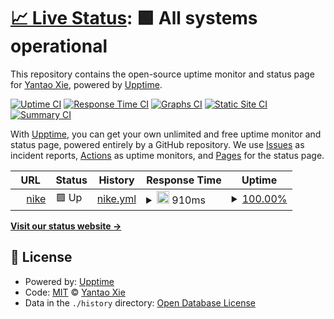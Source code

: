 # [📈 Live Status](https://upptime.nike.com/kr/ko_kr/w/xg/xb/xc/new-releases): <!--live status--> **🟩 All systems operational**

This repository contains the open-source uptime monitor and status page for [Yantao Xie](https://upptime.nike.com/kr/ko_kr/w/xg/xb/xc/new-releases), powered by [Upptime](https://github.com/upptime/upptime).

[![Uptime CI](https://github.com/cook/upptime/workflows/Uptime%20CI/badge.svg)](https://github.com/cook/upptime/actions?query=workflow%3A%22Uptime+CI%22)
[![Response Time CI](https://github.com/cook/upptime/workflows/Response%20Time%20CI/badge.svg)](https://github.com/cook/upptime/actions?query=workflow%3A%22Response+Time+CI%22)
[![Graphs CI](https://github.com/cook/upptime/workflows/Graphs%20CI/badge.svg)](https://github.com/cook/upptime/actions?query=workflow%3A%22Graphs+CI%22)
[![Static Site CI](https://github.com/cook/upptime/workflows/Static%20Site%20CI/badge.svg)](https://github.com/cook/upptime/actions?query=workflow%3A%22Static+Site+CI%22)
[![Summary CI](https://github.com/cook/upptime/workflows/Summary%20CI/badge.svg)](https://github.com/cook/upptime/actions?query=workflow%3A%22Summary+CI%22)

With [Upptime](https://upptime.js.org), you can get your own unlimited and free uptime monitor and status page, powered entirely by a GitHub repository. We use [Issues](https://github.com/cook/upptime/issues) as incident reports, [Actions](https://github.com/cook/upptime/actions) as uptime monitors, and [Pages](https://upptime.nike.com/kr/ko_kr/w/xg/xb/xc/new-releases) for the status page.

<!--start: status pages-->
<!-- This summary is generated by Upptime (https://github.com/upptime/upptime) -->
<!-- Do not edit this manually, your changes will be overwritten -->
<!-- prettier-ignore -->
| URL | Status | History | Response Time | Uptime |
| --- | ------ | ------- | ------------- | ------ |
| <img alt="" src="https://icons.duckduckgo.com/ip3/www.nike.com.ico" height="13"> [nike](https://www.nike.com/kr/ko_kr/w/xg/xb/xc/new-releases) | 🟩 Up | [nike.yml](https://github.com/vvsdw13522/upptiome/commits/HEAD/history/nike.yml) | <details><summary><img alt="Response time graph" src="./graphs/nike/response-time-week.png" height="20"> 910ms</summary><br><a href="https://upptime.nike.com/kr/ko_kr/w/xg/xb/xc/new-releases/history/nike"><img alt="Response time 1595" src="https://img.shields.io/endpoint?url=https%3A%2F%2Fraw.githubusercontent.com%2Fvvsdw13522%2Fupptiome%2FHEAD%2Fapi%2Fnike%2Fresponse-time.json"></a><br><a href="https://upptime.nike.com/kr/ko_kr/w/xg/xb/xc/new-releases/history/nike"><img alt="24-hour response time 1134" src="https://img.shields.io/endpoint?url=https%3A%2F%2Fraw.githubusercontent.com%2Fvvsdw13522%2Fupptiome%2FHEAD%2Fapi%2Fnike%2Fresponse-time-day.json"></a><br><a href="https://upptime.nike.com/kr/ko_kr/w/xg/xb/xc/new-releases/history/nike"><img alt="7-day response time 910" src="https://img.shields.io/endpoint?url=https%3A%2F%2Fraw.githubusercontent.com%2Fvvsdw13522%2Fupptiome%2FHEAD%2Fapi%2Fnike%2Fresponse-time-week.json"></a><br><a href="https://upptime.nike.com/kr/ko_kr/w/xg/xb/xc/new-releases/history/nike"><img alt="30-day response time 1120" src="https://img.shields.io/endpoint?url=https%3A%2F%2Fraw.githubusercontent.com%2Fvvsdw13522%2Fupptiome%2FHEAD%2Fapi%2Fnike%2Fresponse-time-month.json"></a><br><a href="https://upptime.nike.com/kr/ko_kr/w/xg/xb/xc/new-releases/history/nike"><img alt="1-year response time 1595" src="https://img.shields.io/endpoint?url=https%3A%2F%2Fraw.githubusercontent.com%2Fvvsdw13522%2Fupptiome%2FHEAD%2Fapi%2Fnike%2Fresponse-time-year.json"></a></details> | <details><summary><a href="https://upptime.nike.com/kr/ko_kr/w/xg/xb/xc/new-releases/history/nike">100.00%</a></summary><a href="https://upptime.nike.com/kr/ko_kr/w/xg/xb/xc/new-releases/history/nike"><img alt="All-time uptime 99.93%" src="https://img.shields.io/endpoint?url=https%3A%2F%2Fraw.githubusercontent.com%2Fvvsdw13522%2Fupptiome%2FHEAD%2Fapi%2Fnike%2Fuptime.json"></a><br><a href="https://upptime.nike.com/kr/ko_kr/w/xg/xb/xc/new-releases/history/nike"><img alt="24-hour uptime 100.00%" src="https://img.shields.io/endpoint?url=https%3A%2F%2Fraw.githubusercontent.com%2Fvvsdw13522%2Fupptiome%2FHEAD%2Fapi%2Fnike%2Fuptime-day.json"></a><br><a href="https://upptime.nike.com/kr/ko_kr/w/xg/xb/xc/new-releases/history/nike"><img alt="7-day uptime 100.00%" src="https://img.shields.io/endpoint?url=https%3A%2F%2Fraw.githubusercontent.com%2Fvvsdw13522%2Fupptiome%2FHEAD%2Fapi%2Fnike%2Fuptime-week.json"></a><br><a href="https://upptime.nike.com/kr/ko_kr/w/xg/xb/xc/new-releases/history/nike"><img alt="30-day uptime 100.00%" src="https://img.shields.io/endpoint?url=https%3A%2F%2Fraw.githubusercontent.com%2Fvvsdw13522%2Fupptiome%2FHEAD%2Fapi%2Fnike%2Fuptime-month.json"></a><br><a href="https://upptime.nike.com/kr/ko_kr/w/xg/xb/xc/new-releases/history/nike"><img alt="1-year uptime 99.93%" src="https://img.shields.io/endpoint?url=https%3A%2F%2Fraw.githubusercontent.com%2Fvvsdw13522%2Fupptiome%2FHEAD%2Fapi%2Fnike%2Fuptime-year.json"></a></details>

<!--end: status pages-->

[**Visit our status website →**](https://upptime.nike.com/kr/ko_kr/w/xg/xb/xc/new-releases)

## 📄 License

- Powered by: [Upptime](https://github.com/upptime/upptime)
- Code: [MIT](./LICENSE) © [Yantao Xie](https://upptime.nike.com/kr/ko_kr/w/xg/xb/xc/new-releases)
- Data in the `./history` directory: [Open Database License](https://opendatacommons.org/licenses/odbl/1-0/)
